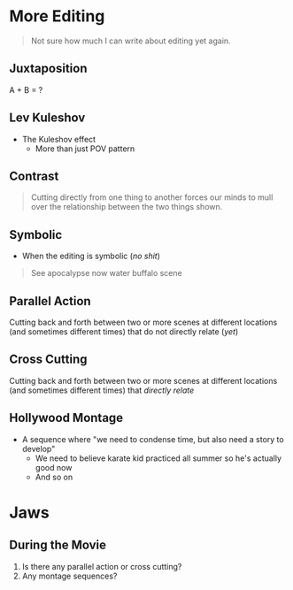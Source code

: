 # More Editing
> Not sure how much I can write about editing yet again.

## Juxtaposition
A + B = ?

## Lev Kuleshov
* The Kuleshov effect
    * More than just POV pattern

## Contrast
> Cutting directly from one thing to another forces our minds to mull over the relationship between the two things shown.

## Symbolic
* When the editing is symbolic (*no shit*)
> See apocalypse now water buffalo scene

## Parallel Action
Cutting back and forth between two or more scenes at different locations (and sometimes different times) that do not directly relate (*yet*)

## Cross Cutting
Cutting back and forth between two or more scenes at different locations (and sometimes different times) that *directly relate*

## Hollywood Montage
* A sequence where "we need to condense time, but also need a story to develop"
    * We need to believe karate kid practiced all summer so he's actually good now
    * And so on

# Jaws
## During the Movie
1. Is there any parallel action or cross cutting?
2. Any montage sequences?
